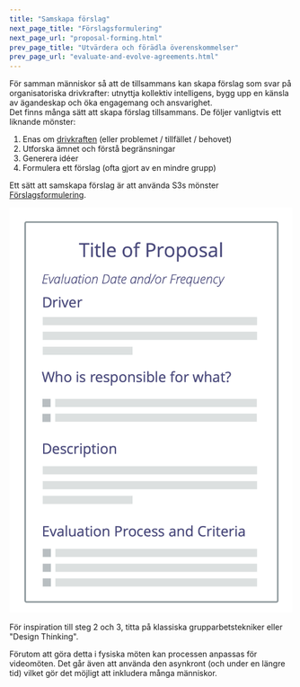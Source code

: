 ```yaml
---
title: "Samskapa förslag"
next_page_title: "Förslagsformulering"
next_page_url: "proposal-forming.html"
prev_page_title: "Utvärdera och förädla överenskommelser"
prev_page_url: "evaluate-and-evolve-agreements.html"
---
```



<div class="card summary"><div class="card-body">För samman människor så att de tillsammans kan skapa förslag som svar på organisatoriska drivkrafter: utnyttja kollektiv intelligens, bygg upp en känsla av ägandeskap och öka engagemang och ansvarighet.
</div></div>
Det finns många sätt att skapa förslag tillsammans. De följer vanligtvis ett liknande mönster:

1. Enas om <a href="glossary.html#entry-organizational-driver" class="glossary-tooltip" data-toggle="tooltip" title="Organisatorisk drivkraft: En drivkraft är en persons eller grupps motiv till att agera på en specifik situation. En drivkraft anses vara en **organisatorisk drivkraft** om ett svar på den skulle hjälpa organisationen att generera värde, minska spill och slöseri eller undvika oönskade konsekvenser.">drivkraften</a> (eller problemet / tillfället / behovet)
2. Utforska ämnet och förstå begränsningar
3. Generera idéer
4. Formulera ett förslag (ofta gjort av en mindre grupp)

Ett sätt att samskapa förslag är att använda S3s mönster [Förslagsformulering](proposal-forming.html).

![Mall för förslag](img/templates/proposal-template.png)

För inspiration till steg 2 och 3, titta på klassiska grupparbetstekniker eller "Design Thinking".

Förutom att göra detta i fysiska möten kan processen anpassas för videomöten. Det går även att använda den asynkront (och under en längre tid) vilket gör det möjligt att inkludera många människor.
